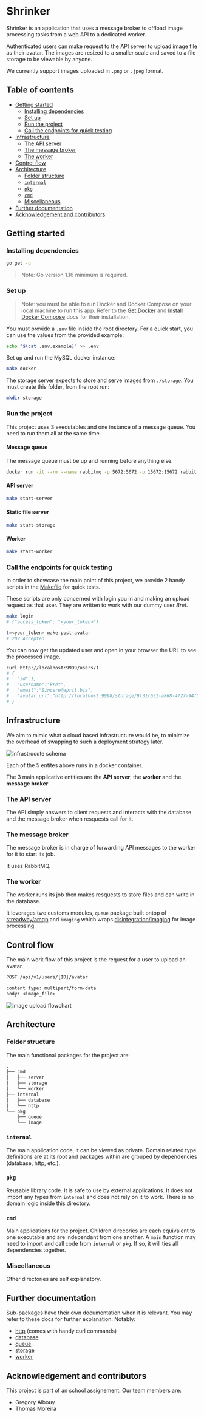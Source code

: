 # Shrinker <!-- omit in toc -->

Shrinker is an application that uses a message broker to offload image processing tasks from a web API to a dedicated worker.

Authenticated users can make request to the API server to upload image file as their avatar. The images are resized to a smaller scale and saved to a file storage to be viewable by anyone.

We currently support images uploaded in `.png` or `.jpeg` format.

## Table of contents <!-- omit in toc -->

- [Getting started](#getting-started)
  - [Installing dependencies](#installing-dependencies)
  - [Set up](#set-up)
  - [Run the project](#run-the-project)
  - [Call the endpoints for quick testing](#call-the-endpoints-for-quick-testing)
- [Infrastructure](#infrastructure)
  - [The API server](#the-api-server)
  - [The message broker](#the-message-broker)
  - [The worker](#the-worker)
- [Control flow](#control-flow)
- [Architecture](#architecture)
  - [Folder structure](#folder-structure)
  - [`internal`](#internal)
  - [`pkg`](#pkg)
  - [`cmd`](#cmd)
  - [Miscellaneous](#miscellaneous)
- [Further documentation](#further-documentation)
- [Acknowledgement and contributors](#acknowledgement-and-contributors)

## Getting started

### Installing dependencies

```sh
go get -u
```

> Note: Go version 1.16 minimum is required.

### Set up

> Note: you must be able to run Docker and Docker Compose on your local machine to run this app. Refer to the [Get Docker](https://docs.docker.com/get-docker/) and [Install Docker Compose](https://docs.docker.com/compose/install/) docs for their installation.

You must provide a `.env` file inside the root directory.
For a quick start, you can use the values from the provided example:

```sh
echo "$(cat .env.example)" >> .env
```

Set up and run the MySQL docker instance:

```sh
make docker
```

The storage server expects to store and serve images from `./storage`. You must create this folder, from the root run:

```sh
mkdir storage
```

### Run the project

This project uses 3 executables and one instance of a message queue. You need to run them all at the same time.

#### Message queue <!-- omit in toc -->

The message queue must be up and running before anything else.

```sh
docker run -it --rm --name rabbitmq -p 5672:5672 -p 15672:15672 rabbitmq:3-management
```

#### API server <!-- omit in toc -->

```sh
make start-server
```

#### Static file server <!-- omit in toc -->

```sh
make start-storage
```

#### Worker <!-- omit in toc -->

```sh
make start-worker
```

### Call the endpoints for quick testing

In order to showcase the main point of this project, we provide 2 handy scripts in the [Makefile](/Makefile) for quick tests.

These scripts are only concerned with login you in and making an upload request as that user. They are written to work with our dummy user _Bret_.

```sh
make login
# {"access_token": "<your_token>"}

t=<your_token> make post-avatar
# 202 Accepted
```

You can now get the updated user and open in your browser the URL to see the processed image.

```sh
curl http://localhost:9999/users/1
# {
#   "id":1,
#   "username":"Bret",
#   "email":"Sincere@april.biz",
#   "avatar_url":"http://localhost:9998/storage/9f31c631-a868-4727-94f5-ccd30f0e3db7.png"
# }
```

## Infrastructure

We aim to mimic what a cloud based infrastructure would be, to minimize the overhead of swapping to such a deployment strategy later.

![infrastrucute schema](docs/infrastructure.svg)

Each of the 5 entites above runs in a docker container.

The 3 main applicative entities are the **API server**, the **worker** and the **message broker**.

### The API server

The API simply answers to client requests and interacts with the database and the message broker when resquests call for it.

### The message broker

The message broker is in charge of forwarding API messages to the worker for it to start its job.

It uses RabbitMQ.

### The worker

The worker runs its job then makes resquests to store files and can write in the database.

It leverages two customs modules, `queue` package built ontop of [streadway/amqp](https://github.com/streadway/amqp) and `imaging` which wraps [disintegration/imaging](https://github.com/disintegration/imaging) for image processing.

## Control flow

The main work flow of this project is the request for a user to upload an avatar.

```txt
POST /api/v1/users/{ID}/avatar

content type: multipart/form-data
body: <image_file>
```

![image upload flowchart](docs/control_flow.svg)

## Architecture

### Folder structure

The main functional packages for the project are:

```txt
.
├── cmd
│   ├── server
│   ├── storage
│   └── worker
├── internal
│   ├── database
│   └── http
└── pkg
    ├── queue
    └── image
```

### `internal`

The main application code, it can be viewed as private. Domain related type definitions are at its root and packages within are grouped by dependencies (database, http, etc.).

### `pkg`

Reusable library code. It is safe to use by external applications. It does not import any types from `internal` and does not rely on it to work. There is no domain logic inside this directory.

### `cmd`

Main applications for the project. Children direcories are each equivalent to one executable and are independant from one another. A `main` function may need to import and call code from `internal` or `pkg`. If so, it will ties all dependencies together.

### Miscellaneous

Other directories are self explanatory.

## Further documentation

Sub-packages have their own documentation when it is relevant. You may refer to these docs for further explanation: Notably:

- [http](internal/http/README.md) (comes with handy curl commands)
- [database](internal/database/README.md)
- [queue](pkg/queue/README.md)
- [storage](cmd/storage/README.md)
- [worker](cmd/worker/README.md)

## Acknowledgement and contributors

This project is part of an school assignement. Our team members are:

- Gregory Albouy
- Thomas Moreira
